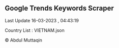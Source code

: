 

## Google Trends Keywords Scraper 
 
Last Update 16-03-2023 , 04:43:19

Country List :
VIETNAM.json



© Abdul Muttaqin 
